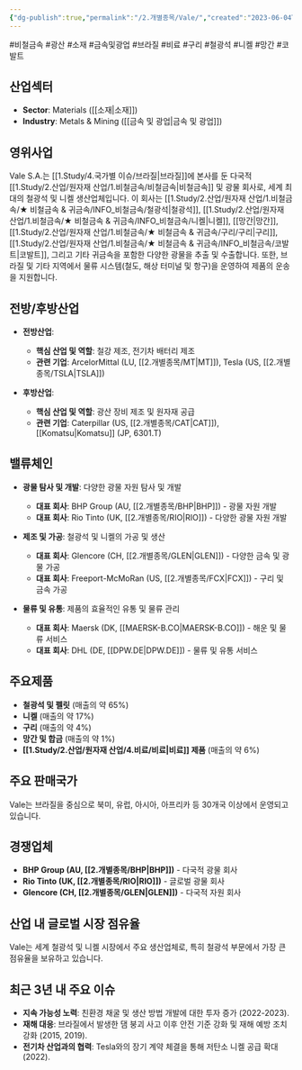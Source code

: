 ```yaml
---
{"dg-publish":true,"permalink":"/2.개별종목/Vale/","created":"2023-06-04T17:05:16.873+09:00","updated":"2025-07-29T21:37:05.348+09:00"}
---
```


#비철금속 #광산 #소재 #금속및광업 #브라질 #비료 #구리 #철광석 #니켈 #망간 #코발트 

## 산업섹터

- **Sector**: Materials ([[소재\|소재]])
- **Industry**: Metals & Mining ([[금속 및 광업\|금속 및 광업]])

## 영위사업

Vale S.A.는 [[1.Study/4.국가별 이슈/브라질\|브라질]]에 본사를 둔 다국적 [[1.Study/2.산업/원자재 산업/1.비철금속/비철금속\|비철금속]] 및 광물 회사로, 세계 최대의 철광석 및 니켈 생산업체입니다. 이 회사는 [[1.Study/2.산업/원자재 산업/1.비철금속/★ 비철금속 & 귀금속/INFO_비철금속/철광석\|철광석]], [[1.Study/2.산업/원자재 산업/1.비철금속/★ 비철금속 & 귀금속/INFO_비철금속/니켈\|니켈]], [[망간\|망간]], [[1.Study/2.산업/원자재 산업/1.비철금속/★ 비철금속 & 귀금속/구리/구리\|구리]], [[1.Study/2.산업/원자재 산업/1.비철금속/★ 비철금속 & 귀금속/INFO_비철금속/코발트\|코발트]], 그리고 기타 귀금속을 포함한 다양한 광물을 추출 및 수출합니다. 또한, 브라질 및 기타 지역에서 물류 시스템(철도, 해상 터미널 및 항구)을 운영하여 제품의 운송을 지원합니다.

## 전방/후방산업

- **전방산업**:
    
    - **핵심 산업 및 역할**: 철강 제조, 전기차 배터리 제조
    - **관련 기업**: ArcelorMittal (LU, [[2.개별종목/MT\|MT]]), Tesla (US, [[2.개별종목/TSLA\|TSLA]])
    
- **후방산업**:
    
    - **핵심 산업 및 역할**: 광산 장비 제조 및 원자재 공급
    - **관련 기업**: Caterpillar (US, [[2.개별종목/CAT\|CAT]]), [[Komatsu\|Komatsu]] (JP, 6301.T)
    

## 밸류체인

- **광물 탐사 및 개발**: 다양한 광물 자원 탐사 및 개발
    
    - **대표 회사**: BHP Group (AU, [[2.개별종목/BHP\|BHP]]) - 광물 자원 개발
    - **대표 회사**: Rio Tinto (UK, [[2.개별종목/RIO\|RIO]]) - 다양한 광물 자원 개발
- **제조 및 가공**: 철광석 및 니켈의 가공 및 생산
    
    - **대표 회사**: Glencore (CH, [[2.개별종목/GLEN\|GLEN]]) - 다양한 금속 및 광물 가공
    - **대표 회사**: Freeport-McMoRan (US, [[2.개별종목/FCX\|FCX]]) - 구리 및 금속 가공

- **물류 및 유통**: 제품의 효율적인 유통 및 물류 관리
    
    - **대표 회사**: Maersk (DK, [[MAERSK-B.CO\|MAERSK-B.CO]]) - 해운 및 물류 서비스
    - **대표 회사**: DHL (DE, [[DPW.DE\|DPW.DE]]) - 물류 및 유통 서비스

## 주요제품

- **철광석 및 펠릿** (매출의 약 65%)
- **니켈** (매출의 약 17%)
- **구리** (매출의 약 4%)
- **망간 및 합금** (매출의 약 1%)
- **[[1.Study/2.산업/원자재 산업/4.비료/비료\|비료]] 제품** (매출의 약 6%)

## 주요 판매국가

Vale는 브라질을 중심으로 북미, 유럽, 아시아, 아프리카 등 30개국 이상에서 운영되고 있습니다.

## 경쟁업체

- **BHP Group (AU, [[2.개별종목/BHP\|BHP]])** - 다국적 광물 회사
- **Rio Tinto (UK, [[2.개별종목/RIO\|RIO]])** - 글로벌 광물 회사
- **Glencore (CH, [[2.개별종목/GLEN\|GLEN]])** - 다국적 자원 회사

## 산업 내 글로벌 시장 점유율

Vale는 세계 철광석 및 니켈 시장에서 주요 생산업체로, 특히 철광석 부문에서 가장 큰 점유율을 보유하고 있습니다.

## 최근 3년 내 주요 이슈

- **지속 가능성 노력**: 친환경 채굴 및 생산 방법 개발에 대한 투자 증가 (2022-2023).
- **재해 대응**: 브라질에서 발생한 댐 붕괴 사고 이후 안전 기준 강화 및 재해 예방 조치 강화 (2015, 2019).
- **전기차 산업과의 협력**: Tesla와의 장기 계약 체결을 통해 저탄소 니켈 공급 확대 (2022).